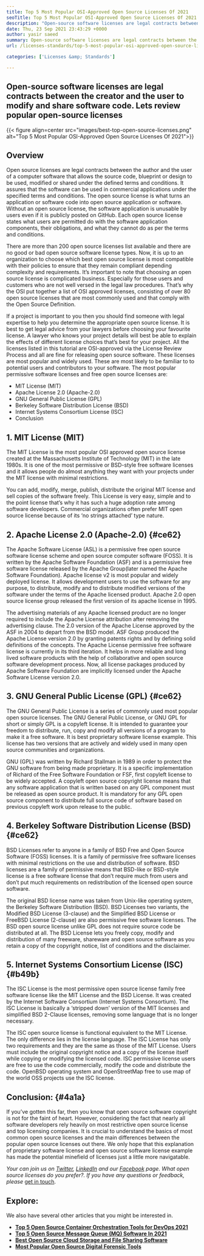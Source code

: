 ```yaml
---
title: Top 5 Most Popular OSI-Approved Open Source Licenses Of 2021
seoTitle: Top 5 Most Popular OSI-Approved Open Source Licenses Of 2021
description: "Open-source software licenses are legal contracts between the creator and the user to modify and share software code. Let's review popular open-source licenses"
date: Thu, 23 Sep 2021 23:43:29 +0000
author: yasir saeed
summary: Open-source software licenses are legal contracts between the creator and the user to modify and share software code. Lets review popular open-source licenses
url: /licenses-standards/top-5-most-popular-osi-approved-open-source-licenses-of-2021/

categories: ['Licenses &amp; Standards']

---
```

## Open-source software licenses are legal contracts between the creator and the user to modify and share software code. Lets review popular open-source licenses

{{< figure align=center src="images/best-top-open-source-licenses.png" alt="Top 5 Most Popular OSI-Approved Open Source Licenses Of 2021">}}  

## **Overview**

Open source licenses are legal contracts between the author and the user of a computer software that allows the source code, blueprint or design to be used, modified or shared under the defined terms and conditions. It assures that the software can be used in commercial applications under the specified terms and conditions. The open source license is what turns an application or software code into open source application or software. Without an open source license, the software application is unusable by users even if it is publicly posted on GitHub. Each open source license states what users are permitted do with the software application components, their obligations, and what they cannot do as per the terms and conditions.

There are more than 200 open source licenses list available and there are no good or bad open source software license types. Now, it is up to an organization to choose which best open source license is most compatible with their policies to ensure that they remain compliant depending complexity and requirements. It’s important to note that choosing an open source license is complicated business. Especially for those users and customers who are not well versed in the legal law procedures. That’s why the OSI put together a list of OSI approved licenses, consisting of over 80 open source licenses that are most commonly used and that comply with the Open Source Definition.

If a project is important to you then you should find someone with legal expertise to help you determine the appropriate open source license. It is best to get legal advice from your lawyers before choosing your favourite license. A lawyer who knows your project details will best be able to explain the effects of different license choices that’s best for your project. All the licenses listed in this tutorial are OSI-approved via the License Review Process and all are fine for releasing open source software. These licenses are most popular and widely used. These are most likely to be familiar to to potential users and contributors to your software. The most popular permissive software licenses and free open source licenses are:

  * MIT License (MIT)
  * Apache License 2.0 (Apache-2.0)
  * GNU General Public License (GPL)
  * Berkeley Software Distribution License (BSD)
  * Internet Systems Consortium License (ISC)
  * Conclusion

## 1. MIT License (MIT)

The MIT License is the most popular OSI approved open source license created at the Massachusetts Institute of Technology (MIT) in the late 1980s. It is one of the most permissive or BSD-style free software licenses and it allows people do almost anything they want with your projects under the MIT license with minimal restrictions. 

You can add, modify, merge, publish, distribute the original MIT license and sell copies of the software freely. This License is very easy, simple and to the point license that’s why it has such a huge adoption rate among software developers. Commercial organizations often prefer MIT open source license because of its ‘no strings attached’ type nature.

## 2. Apache License 2.0 (Apache-2.0) {#ce62}

The Apache Software License (ASL) is a permissive free open source software license scheme and open source computer software (FOSS). It is written by the Apache Software Foundation (ASF) and is a permissive free software license released by the Apache Group(later named the Apache Software Foundation). Apache license v2 is most popular and widely deployed license. It allows development users to use the software for any purpose, to distribute, modify and to distribute modified versions of the software under the terms of the Apache licensed product. Apache 2.0 open source license group released the first version of its apache license in 1995.

The advertising materials of any Apache licensed product are no longer required to include the Apache License attribution after removing the advertising clause. The 2.0 version of the Apache License approved by the ASF in 2004 to depart from the BSD model. ASF Group produced the Apache License version 2.0 by granting patents rights and by defining solid definitions of the concepts. The Apache License permissive free software license is currently in its third iteration. It helps in more reliable and long lived software products with the help of collaborative and open source software development process. Now, all license packages produced by Apache Software Foundation are implicitly licensed under the Apache Software License version 2.0.

## 3. GNU General Public License (GPL) {#ce62}

The GNU General Public License is a series of commonly used most popular open source licenses. The GNU General Public License, or GNU GPL for short or simply GPL is a copyleft license. It is intended to guarantee your freedom to distribute, run, copy and modify all versions of a program to make it a free software. It is best proprietary software license example. This license has two versions that are actively and widely used in many open source communities and organizations.

GNU (GPL) was written by Richard Stallman in 1989 in order to protect the GNU software from being made proprietary. It is a specific implementation of Richard of the Free Software Foundation or FSF, first copyleft license to be widely accepted. A copyleft open source copyright license means that any software application that is written based on any GPL component must be released as open source product. It is mandatory for any GPL open source component to distribute full source code of software based on previous copyleft work upon release to the public.

## 4. Berkeley Software Distribution License (BSD) {#ce62}

BSD Licenses refer to anyone in a family of BSD Free and Open Source Software (FOSS) licenses. It is a family of permissive free software licenses with minimal restrictions on the use and distribution of software. BSD licenses are a family of permissive means that BSD-like or BSD-style license is a free software license that don’t require much from users and don’t put much requirements on redistribution of the licensed open source software.

The original BSD license name was taken from Unix-like operating system, the Berkeley Software Distribution (BSD). BSD Licenses two variants, the Modified BSD License (3-clause) and the Simplified BSD License or FreeBSD License (2-clause) are also permissive free software licenses. The BSD open source license unlike GPL does not require source code be distributed at all. The BSD License lets you freely copy, modify and distribution of many freeware, shareware and open source software as you retain a copy of the copyright notice, list of conditions and the disclaimer.

## 5. Internet Systems Consortium License (ISC) {#b49b}

The ISC License is the most permissive open source license family free software license like the MIT License and the BSD License. It was created by the Internet Software Consortium (Internet Systems Consortium). The ISC License is basically a ‘stripped down’ version of the MIT licenses and simplified BSD 2-Clause licenses, removing some language that is no longer necessary.

The ISC open source license is functional equivalent to the MIT License. The only difference lies in the license language. The ISC License has only two requirements and they are the same as those of the MIT License. Users must include the original copyright notice and a copy of the license itself while copying or modifying the licensed code. ISC permissive license users are free to use the code commercially, modify the code and distribute the code. OpenBSD operating system and OpenStreetMap free to use map of the world OSS projects use the ISC license.

## Conclusion: {#4a1a}

If you’ve gotten this far, then you know that open source software copyright is not for the faint of heart. However, considering the fact that nearly all software developers rely heavily on most restrictive open source license and top licensing companies. It is crucial to understand the basics of most common open source licenses and the main differences between the popular open source licenses out there. We only hope that this explanation of proprietary software license and open source software license example has made the potential minefield of licenses just a little more navigatable.

_Your can join us on [Twitter][1], [LinkedIn][2] and our [Facebook][3] page. What open source licenses do you prefer?. If you have any questions or feedback, please_ [get in touch][4].

## Explore:

We also have several other articles that you might be interested in.

  * **[Top 5 Open Source Container Orchestration Tools for DevOps 2021][5]**
  * **[Top 5 Open Source Message Queue (MQ) Software In 2021][6]**
  * **[Best Open Source Cloud Storage and File Sharing Software][7]**
  * **[Most Popular Open Source Digital Forensic Tools][8]**

 [1]: https://twitter.com/containerize_co
 [2]: https://www.linkedin.com/company/containerize/
 [3]: http://facebook.com/containerize
 [4]: mailto:yasir.saeed@aspose.com
 [5]: https://blog.containerize.com/2021/10/11/top-5-open-source-container-orchestration-tools-for-devops-in-2021/
 [6]: https://blog.containerize.com/2021/07/09/top-5-open-source-message-queue-software-in-2021/
 [7]: https://products.containerize.com/backup-and-sync/
 [8]: https://blog.containerize.com/2021/08/30/top-5-open-source-digital-forensic-tools-in-2021/
